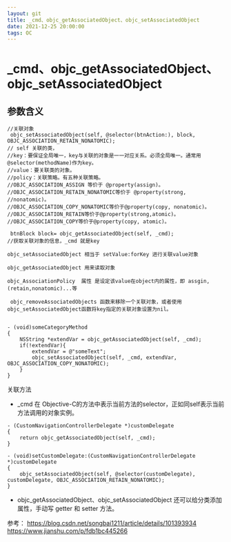 ```yaml
---
layout: git
title: _cmd、objc_getAssociatedObject、objc_setAssociatedObject
date: 2021-12-25 20:00:00
tags: OC
---
```

# _cmd、objc_getAssociatedObject、objc_setAssociatedObject

## 参数含义

```
//关联对象
 objc_setAssociatedObject(self, @selector(btnAction:), block, OBJC_ASSOCIATION_RETAIN_NONATOMIC);
// self 关联的类，
//key：要保证全局唯一，key与关联的对象是一一对应关系。必须全局唯一。通常用@selector(methodName)作为key。
//value：要关联类的对象。
//policy：关联策略。有五种关联策略。
//OBJC_ASSOCIATION_ASSIGN 等价于 @property(assign)。
//OBJC_ASSOCIATION_RETAIN_NONATOMIC等价于 @property(strong, //nonatomic)。
//OBJC_ASSOCIATION_COPY_NONATOMIC等价于@property(copy, nonatomic)。
//OBJC_ASSOCIATION_RETAIN等价于@property(strong,atomic)。
//OBJC_ASSOCIATION_COPY等价于@property(copy, atomic)。

 btnBlock block= objc_getAssociatedObject(self, _cmd);
//获取关联对象的信息，_cmd 就是key

```

```
objc_setAssociatedObject 相当于 setValue:forKey 进行关联value对象

objc_getAssociatedObject 用来读取对象

objc_AssociationPolicy  属性 是设定该value在object内的属性，即 assgin, (retain,nonatomic)...等

 objc_removeAssociatedObjects 函数来移除一个关联对象，或者使用objc_setAssociatedObject函数将key指定的关联对象设置为nil。

```
```

- (void)someCategoryMethod
{
    NSString *extendVar = objc_getAssociatedObject(self, _cmd);
    if(!extendVar){
        extendVar = @"someText";
        objc_setAssociatedObject(self, _cmd, extendVar, OBJC_ASSOCIATION_COPY_NONATOMIC);
    }
}
```

关联方法
* _cmd 在 Objective-C的方法中表示当前方法的selector，正如同self表示当前方法调用的对象实例。


```
- (CustomNavigationControllerDelegate *)customDelegate
{
    return objc_getAssociatedObject(self, _cmd);
}

- (void)setCustomDelegate:(CustomNavigationControllerDelegate *)customDelegate
{
    objc_setAssociatedObject(self, @selector(customDelegate), customDelegate, OBJC_ASSOCIATION_RETAIN_NONATOMIC);
}
```

* objc_getAssociatedObject、objc_setAssociatedObject 还可以给分类添加属性，手动写 getter 和 setter 方法。


参考：
https://blog.csdn.net/songbai1211/article/details/101393934
https://www.jianshu.com/p/fdb1bc445266